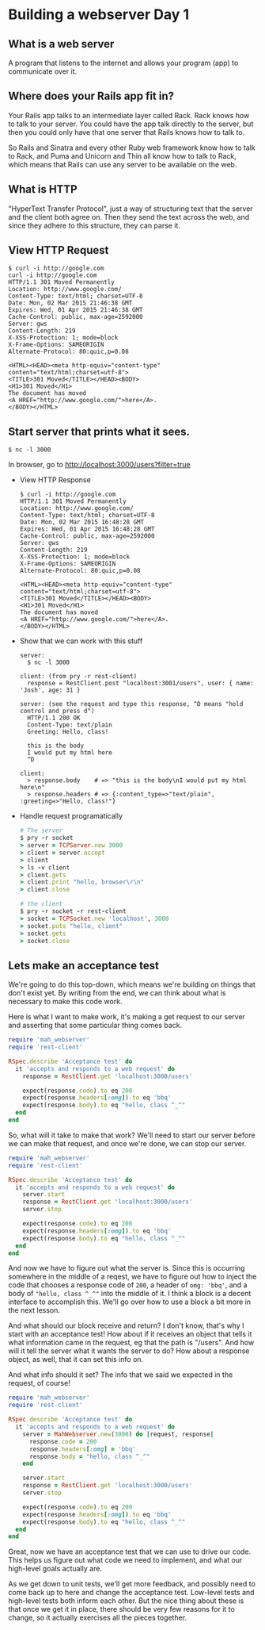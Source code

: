 Building a webserver Day 1
==========================

## What is a web server

A program that listens to the internet and allows your program (app) to communicate over it.


## Where does your Rails app fit in?

Your Rails app talks to an intermediate layer called Rack.
Rack knows how to talk to your server.
You could have the app talk directly to the server,
but then you could only have that one server that Rails knows how to talk to.

So Rails and Sinatra and every other Ruby web framework know how to talk to Rack,
and Puma and Unicorn and Thin all know how to talk to Rack,
which means that Rails can use any server to be available on the web.

## What is HTTP

"HyperText Transfer Protocol", just a way of structuring text that the server
and the client both agree on. Then they send the text across the web,
and since they adhere to this structure, they can parse it.

## View HTTP Request

```
$ curl -i http://google.com
curl -i http://google.com
HTTP/1.1 301 Moved Permanently
Location: http://www.google.com/
Content-Type: text/html; charset=UTF-8
Date: Mon, 02 Mar 2015 21:46:38 GMT
Expires: Wed, 01 Apr 2015 21:46:38 GMT
Cache-Control: public, max-age=2592000
Server: gws
Content-Length: 219
X-XSS-Protection: 1; mode=block
X-Frame-Options: SAMEORIGIN
Alternate-Protocol: 80:quic,p=0.08

<HTML><HEAD><meta http-equiv="content-type" content="text/html;charset=utf-8">
<TITLE>301 Moved</TITLE></HEAD><BODY>
<H1>301 Moved</H1>
The document has moved
<A HREF="http://www.google.com/">here</A>.
</BODY></HTML>
```


## Start server that prints what it sees.

```
$ nc -l 3000
```

In browser, go to [http://localhost:3000/users?filter=true](http://localhost:3000/users?filter=true)
* View HTTP Response
  ```
  $ curl -i http://google.com
  HTTP/1.1 301 Moved Permanently
  Location: http://www.google.com/
  Content-Type: text/html; charset=UTF-8
  Date: Mon, 02 Mar 2015 16:48:28 GMT
  Expires: Wed, 01 Apr 2015 16:48:28 GMT
  Cache-Control: public, max-age=2592000
  Server: gws
  Content-Length: 219
  X-XSS-Protection: 1; mode=block
  X-Frame-Options: SAMEORIGIN
  Alternate-Protocol: 80:quic,p=0.08

  <HTML><HEAD><meta http-equiv="content-type" content="text/html;charset=utf-8">
  <TITLE>301 Moved</TITLE></HEAD><BODY>
  <H1>301 Moved</H1>
  The document has moved
  <A HREF="http://www.google.com/">here</A>.
  </BODY></HTML>
  ```
* Show that we can work with this stuff

  ```
  server:
    $ nc -l 3000

  client: (from pry -r rest-client)
    response = RestClient.post "localhost:3001/users", user: { name: 'Josh', age: 31 }

  server: (see the request and type this response, ^D means "hold control and press d")
    HTTP/1.1 200 OK
    Content-Type: text/plain
    Greeting: Hello, class!

    this is the body
    I would put my html here
    ^D

  client:
    > response.body    # => "this is the body\nI would put my html here\n"
    > response.headers # => {:content_type=>"text/plain", :greeting=>"Hello, class!"}
  ```
* Handle request programatically

  ```ruby
  # The server
  $ pry -r socket
  > server = TCPServer.new 3000
  > client = server.accept
  > client
  > ls -v client
  > client.gets
  > client.print "hello, browser\r\n"
  > client.close

  # the client
  $ pry -r socket -r rest-client
  > socket = TCPSocket.new 'localhost', 3000
  > socket.puts "hello, client"
  > socket.gets
  > socket.close
  ```

## Lets make an acceptance test

We're going to do this top-down, which means we're building on
things that don't exist yet. By writing from the end, we can
think about what is necessary to make this code work.

Here is what I want to make work, it's making a get request
to our server and asserting that some particular thing comes back.

```ruby
require 'mah_webserver'
require 'rest-client'

RSpec.describe 'Acceptance test' do
  it 'accepts and responds to a web request' do
    response = RestClient.get 'localhost:3000/users'

    expect(response.code).to eq 200
    expect(response.headers[:omg]).to eq 'bbq'
    expect(response.body).to eq "hello, class ^_^"
  end
end
```

So, what will it take to make that work?
We'll need to start our server before we can make that request,
and once we're done, we can stop our server.

```ruby
require 'mah_webserver'
require 'rest-client'

RSpec.describe 'Acceptance test' do
  it 'accepts and responds to a web request' do
    server.start
    response = RestClient.get 'localhost:3000/users'
    server.stop

    expect(response.code).to eq 200
    expect(response.headers[:omg]).to eq 'bbq'
    expect(response.body).to eq "hello, class ^_^"
  end
end
```

And now we have to figure out what the server is.
Since this is occurring somewhere in the middle of a reqest,
we have to figure out how to inject the code that
chooses a response code of `200`, a header of `omg: 'bbq'`,
and a body of `"hello, class ^_^"` into the middle of it.
I think a block is a decent interface to accomplish this.
We'll go over how to use a block a bit more in the next lesson.

And what should our block receive and return?
I don't know, that's why I start with an acceptance test!
How about if it receives an object that tells it what information
came in the request, eg that the path is "/users".
And how will it tell the server what it wants the server to do?
How about a response object, as well, that it can set this info on.

And what info should it set?
The info that we said we expected in the request, of course!

```ruby
require 'mah_webserver'
require 'rest-client'

RSpec.describe 'Acceptance test' do
  it 'accepts and responds to a web request' do
    server = MahWebserver.new(3000) do |request, response|
      response.code = 200
      response.headers[:omg] = 'bbq'
      response.body = "hello, class ^_^"
    end

    server.start
    response = RestClient.get 'localhost:3000/users'
    server.stop

    expect(response.code).to eq 200
    expect(response.headers[:omg]).to eq 'bbq'
    expect(response.body).to eq "hello, class ^_^"
  end
end
```

Great, now we have an acceptance test that we can use to drive
our code. This helps us figure out what code we need to implement,
and what our high-level goals actually are.

As we get down to unit tests, we'll get more feedback, and possibly
need to come back up to here and change the acceptance test.
Low-level tests and high-level tests both inform each other.
But the nice thing about these is that once we get it in place,
there should be very few reasons for it to change,
so it actually exercises all the pieces together.
